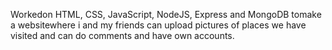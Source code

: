 Workedon HTML, CSS, JavaScript, NodeJS, Express and MongoDB tomake a websitewhere i and my friends can upload pictures of places we have visited and can do comments and have own accounts.
